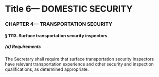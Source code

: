 
# Title 6— DOMESTIC SECURITY
### CHAPTER 4— TRANSPORTATION SECURITY
#### § 1113. Surface transportation security inspectors
##### (d) Requirements

The Secretary shall require that surface transportation security inspectors have relevant transportation experience and other security and inspection qualifications, as determined appropriate.
